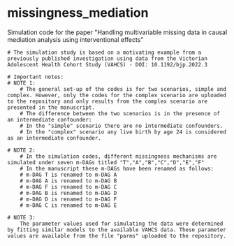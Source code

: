 # missingness_mediation
Simulation code for the paper "Handling multivariable missing data in causal mediation analysis using interventional effects"

    # The simulation study is based on a motivating example from a previously published investigation using data from the Victorian Adolescent Health Cohort Study (VAHCS) - DOI: 10.1192/bjp.2022.3 
    
    # Important notes: 
    # NOTE 1: 
        # The general set-up of the codes is for two scenarios, simple and complex. However, only the codes for the complex scenario are uploaded to the repository and only results from the complex scenario are presented in the manuscript. 
        # The difference between the two scenarios is in the presence of an intermediate confounder: 
        # In the "simple" scenario there are no intermediate confounders.  
        # In the "complex" scenario any live birth by age 24 is considered as an intermediate confounder. 

    # NOTE 2: 
        # In the simulation codes, different missingness mechanisms are simulated under seven m-DAGs titled "T","A","B","C","D","E","F" 
        # In the manuscript these m-DAGs have been renamed as follows: 
        # m-DAG T is renamed to m-DAG A 
        # m-DAG A is renamed to m-DAG B 
        # m-DAG F is renamed to m-DAG C 
        # m-DAG B is renamed to m-DAG D 
        # m-DAG D is renamed to m-DAG F 
        # m-DAG C is renamed to m-DAG E  

    # NOTE 3: 
        The parameter values used for simulating the data were determined by fitting similar models to the available VAHCS data. These parameter values are available from the file "parms" uploaded to the repository. 


    
